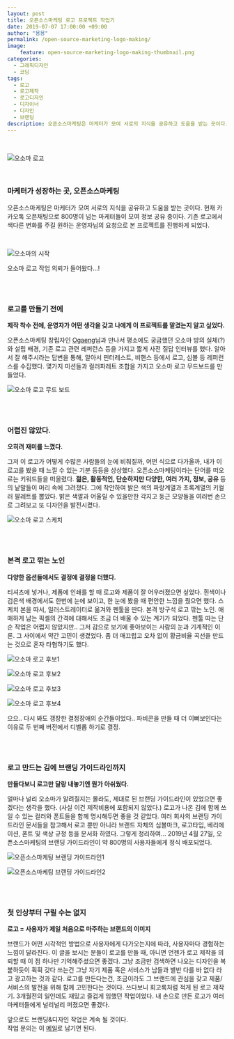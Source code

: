 ```yaml
---
layout: post
title: 오픈소스마케팅 로고 프로젝트 작업기
date: 2019-07-07 17:00:00 +09:00
author: "묭묭"
permalink: /open-source-marketing-logo-making/
image:
    feature: open-source-marketing-logo-making-thumbnail.png
categories:
  - 그래픽디자인
  - 코딩
tags:
  - 로고
  - 로고제작
  - 로고디자인
  - 디자이너
  - 디자인
  - 브랜딩
description: 오픈소스마케팅은 마케터가 모여 서로의 지식을 공유하고 도움을 받는 곳이다. 현재 카카오톡 오픈채팅으로 800명이 넘는 마케터들이 모여 정보 공유 중이다. 기존 로고에서 색다른 변화를 주길 원하는 운영자님의 요청으로 본 프로젝트를 진행하게 되었다.
---
```


<br>

![오소마 로고](https://lh3.googleusercontent.com/i3ab1IAIMn98C_HN-bLiT4tQjdGQY1TCXaMNKWM-gzmuAh7GVwcI5RXMb0T0c87ZfBf-z2K-JkbIqz86qoYaGI3buBvl6HGgvxj7Rv2XbeZdAKl4SvLl9NxUFxtKalreTtGRl3SMWArr6zmbE-gaw_uOopz2gNCZ7mV_jFuYeToqmzdDcBDc71t6ce6nIYM2yx1xaL6RXm7doI0GeQv3KQYiEziZCZZc5KU0sGNjVLB6Ks5yYeRXjVmL6ulNyGSGBGBkKmoj_d4IAHnWz0MXsbFEslT7kkFfRg9gv8Uq4IiOCevZzIjJGWxfV5vabLDazl0HBRDmHJnhN2QNigZcItMqqG4WmWM8yRn3KcvRmqdtR6RcCqGwi1OZSsU8yrgwQNUvRSo_duyc8SVGQ36YJSSuA97EoFufxmuRKWKXXGJv0ML2zAm4X3AnLXLGjFhCXFWt7moDFuqIrEom9XZX1Ig6NKEnQYlRc7C2SSBrzbyGYB1-NxQhlDMKaWlboS555C9Y8JAB5L0d05FVMoulPU1D0W1jAoy_f0uMy-yeG3T_v55q-TdZeBYoR2WIz5xB3mj5waM75fmDRrNwtv_qjnWfvyOeeWCECxcESrxOi9qhr3NEGwFNVMNTOg0l2PLwWk86Nkpsml_Rz390QLrqhRajNqQTkPQ1GLNEvy1QcLCviMI62GNsTxUnm0ibQHgc6Fpr3LTO69iBOsPogGrMeq-o=w390-h292-no)

<br>

### 마케터가 성장하는 곳, 오픈소스마케팅

오픈소스마케팅은 마케터가 모여 서로의 지식을 공유하고 도움을 받는 곳이다. 현재 카카오톡 오픈채팅으로 800명이 넘는 마케터들이 모여 정보 공유 중이다. 기존 로고에서 색다른 변화를 주길 원하는 운영자님의 요청으로 본 프로젝트를 진행하게 되었다.


<br>


![오소마의 시작](https://lh3.googleusercontent.com/fCNZsYDcHs6Ekp1riDUFh1P3cc8zzb4hc4sTHuDcgGy8DxL7XIHrhykepMYmreKCb3mBYUCnVb-wzcD6wgtTzhDyojhxm4kIN9uF2fA_vpnu28fXzHDY6-r5xtDYV9Abr1AwXQCqag=w499-h943-no)

오소마 로고 작업 의뢰가 들어왔다...!

<br>
<br>



### 로고를 만들기 전에

**제작 착수 전에, 운영자가 어떤 생각을 갖고
나에게 이 프로젝트를 맡겼는지 알고 싶었다.**

오픈소스마케팅 창립자인 [Ogaeng](<https://ogaeng.com/>)님과 만나서 평소에도 궁금했던 오소마 방의 실체(?)와 설립 배경, 기존 로고 관련 레퍼런스 등을 가지고 짧게 사전 질답 인터뷰를 했다. 알아서 잘 해주시라는 답변을 통해, 알아서 핀터레스트, 비핸스 등에서 로고, 심볼 등 레퍼런스를 수집했다. 몇가지 미션들과 컬러파레트 조합을 가지고 오소마 로고 무드보드를 만들었다.

![오소마 로고 무드 보드](https://lh3.googleusercontent.com/IVnV_yysrC5wGwXNALR5nNd4LA6iI5N4DNZOeEKNvPPhe3TRPGyzf_kTjQ62D-aXKyrSbjKq2xRkw6O_UPVllPsPwfeiVcHNkUn0aH4PSu0i8c8A7MmXkEFu8yMaLhQd1MHg1zyz6JS7tSgDzbOIRj-euHYE098meGD7waX_J4GZsJEikQzjASDJWuDV1uVRSkcu_qAsJxcilc1OYigJQpwZNTZuywAGjs2Jp9m2heDB6LPg4J_nLz7NSsW3h2TA_zRBOfAmUVlo6bn58vKoGy4eRvW69ELNrxKRiO31ub58xoxj6TaVmTPOi4LDfSfNtuOuduObNbjTZLuCX-rRqyA_rEu3VTIOs1QrFiWXHbr2ZMI2qhZ1aMgEgQgTL8bvI61DPF3qiKF4UzqOhrl_kEJfS4WGAApqtjXTcFTR9YcwaCFZoZUS7L02xcdveQD1Qh3GeJ5gVQBIn_UgNq-3DbiCLRISSNObhwV6NYPhTsXzMe-PmyRrtr1GRQXbOG1DZ9SXMB3vBSy35KnLc86M--5HLqGvQbubJFEi-Tko0_l40ZgQaJS2z8HsAbbiOHtiTOtjD_gBz2ES3foc5P6EKVEzOXEG3_SNSoDhNx6nLdgYk4_BNYQPaU_UHcghd4Z_DD1HPG2VtE8-UwrmawYeUCl6lFKnQkPizBg-CsIsHA3KuhvQI2ZvH49fYqv_eJfGwj7h2O0gVRDO9UkdYCMfwBWI=w1132-h640-no)

<br>
<br>



### 어렵진 않았다.

**오히려 재미를 느꼈다.**

그저 이 로고가 어떻게 수많은 사람들의 눈에 비춰질까, 어떤 식으로 다가올까, 내가 이 로고를 봤을 때 느낄 수 있는 기분 등등을 상상했다. 오픈소스마케팅이라는 단어를 떠오르는 키워드들을 떠올렸다. **젊은, 활동적인, 단순하지만 다양한, 여러 가지, 정보, 공유** 등의 낱말들이 머리 속에 그려졌다. 그에  착안하여 밝은 색의 파랑계열과 초록계열의 키컬러 팔레트를 뽑았다. 밝은 색깔과 어울릴 수 있을만한 각지고 둥근 모양들을 여러번 손으로 그려보고 또 디자인을 발전시켰다.

![오소마 로고 스케치](https://lh3.googleusercontent.com/0T1s5gvjZXYI7Vx4hywyGK7oMeWH5mIILmPT81TRgLqI0WG7VHUGGlzRCDgpfqOJZJzca4tMiFXoMEAuli4zJoQ2ANGZLD8myaNgKMziHEQQ176rzstP1dc4ad269F4HbmkjlkuuZH74V243YQKkLR_Psku-binJDJw5K_dsAL_Z5Fxl1gqZWULkEQlDrpfgU4MC92-ARUYTyUYwYE7lQvJSx7HxSFfItRf8q_mNdWeZaIWad9jrz5I5rSkURxs52IxT_y9dG4mh1cZNwLnmAXzrqqQPyi44i5DL5dzo1-oDyWWRR1qHU7o1hDUPn4llQ8hr7K38SBobab61Jumfxq9LFqa3p5YyNCV80fpWLR2yWvEGIRn5nmRiGE7HBl9v9tvHwWzBQbEUiX4cOY1GCQuttUw9ok96Xo3yefQHkM_s7WBOZW_MBhXBH8aQHUItk0RJ3zPItt8GLy-Mkca22MO2Wz5UsDXnQtIzPkAHCEzWq5dLzlAiSEXwrARONLOk3Jdar_CfRNePzgl4ufHYi4CqZqY8MKygzrdE8AQMDx4ILtwupODQkcz4BWJy1YsXNvcQv-kbO64KWr8DzpGD4FJwx6iY0S7Mo8khNLH47dHG0cUYZXxbpH31lJX0SuGg1x_04ulEiP1IfkzfRo-apEFFzKFosRAZHUb4KnEB_QwTH1byfZQKC8P47lNWSbrGEBZokBpX0RPcdTRlNgJOBEQ5=w1118-h626-no)


<br>
<br>


### 본격 로고 깎는 노인

**다양한 옵션들에서도 결정에 결정을 더했다.**

티셔츠에 넣거나, 제품에 인쇄를 할 때 로고와 제품이 잘 어우러졌으면 싶었다. 흰색이나 검은색 배경에서도 한번에 눈에 보이고, 한 눈에 봤을 때 편안한 느낌을 줬으면 했다. 스케치 본을 따서, 일러스트레이터로 옮겨와 펜툴을 딴다. 본격 방구석 로고 깎는 노인. 애매하게 남는 픽셀의 간격에 대해서도 조금 더 배울 수 있는 계기가 되었다. 펜툴 따는 단순 작업은 어렵지 않았지만.. 그저 감으로 보기에 좋아보이는 사람의 눈과 기계적인 이론. 그 사이에서 약간 고민이 생겼었다. 좀 더 매끄럽고 오차 없이 황금비율 곡선을 만드는 것으로 혼자 타협하기도 했다.



![오소마 로고 후보1](https://lh3.googleusercontent.com/1p1wDpeMQYx1QXKdgA2Xh4uGKKFu193FxmXEg56i-WSo12iAzilq4AukjY8FxFOnlFgO_D-wUiCo4l5VZ9H8Q767U4Ls-fUJ92ZkJjBX8ZyLm6KI89y5eb-MpK2UOsG_f0qPv9udzwzxM2NJ7fcLVbzBR5FZFWZGgyy3DrMW4ffd6Yy6oSw_H8O1R2iUaUmkrI8sMcJjWtbhgppW7d1eNPwAMyuceZNwV99uDhw9ebOmhnlUHdxu0W3Q6NB47HaqWF0NxcOHeiLl1nt8SpuAYloEdVWTQKkHoFjPWMPt2AkT-v6SV8CuuLS5cG4r7t30mi_SnWU6ypE8PDpiMwsXXO1QCP4v4iETBvPNQiMc6cLPKmdNLIsOJLQh_nOX4sGxB8H-AI0h1Cpx_xYgl2deN1Yek1VwUVprcmTR7jCUoMJElI1kAe2XUham7rMoDD_HO7ywDN8C8UUctZNLvQL1HP8NP1nivUwsn87taNqL0dtqF0-00wYdTksWIGe2Yea9StCIi5_VBhdMRvyuMgLG1Skn-oWONMGL2h13Zej5qXhM65ymGaZFQJUTizHnP48SjQ1VJ-DZn2jx_Fp9TYra5csC_c0vSlgx3XbNedf7mu19dFyqbxAzz3thf6qhzScIRuZhChLGNT4MWC_elCyUrjxloK3wCgE=w1109-h618-no)

![오소마 로고 후보2](https://lh3.googleusercontent.com/e7D1_BkV68LiHc5BzfCq32aGnfM76jq1Kn1b62DoqRDfyysoZaq-X1_6uCIXFbl4BkzX51Z8vaS6pjqw72xWN-W-ahX7_d1QFEBVP1yJBT7NaVRu22v8IV83kRh8dTRbqCYbcXc_Gq7XNjXpwk3_HqOPDIy0ey-1Eqkn_OACygiGmzfizBpopYd0HF-K3VuoaNLSHGYolCygKi0gVYrOiDmkqMjrfGWosF5me_bbMudLXFUfXEznY2S1bFfJVYfcOw5lpcBPmVu_LfZSfXqsTDX03s1aNcZLNXhNRrFL2DYQJFGBB_U4Y157CWUgUya7w-WiTJhiiekGlQk74PlNbwgEKKX0jmvLk0DFU5G9l5u3ucCuB2yms0efAPFwjk7bSOZmdO5pCVEhPJTuLQI4fLDGNbFR_pJG4l7kU3KcMniKcML4ZOpcPiiyD-70uUxlzabl-YE2r2EzcbjgDHtA5tX6Mjaduy11_gogW4vx1i8XGd5TeOX4mtaxOXyIe3FyNt02Fqujt1EgrRKwSYeyzG8MJFWgJbyvzjbV_1VoKfmubLnABhrlwgrJyQuM2_PTgyEzoXju3xS9XN67mZVtMxvTpWViAXOG8zXVXuc7h6AQ3j-IEG-x7sLRmBlFtuCJPEIyjGLX5RZkhqU4MPALwg73TE6sHTeQYL4DEPCUvpMV9l0R-x-QyKUGOjlW5VdRJpj4iO9VB1OvvMLvqYQ8q_W2=w1111-h615-no)

![오소마 로고 후보3](https://lh3.googleusercontent.com/jVulaAP23T38od5AshWbYI1J3cVfZo2UpMlM1cUSMNaZwXnaOPRqdMoH_o6xbFwE-r_xSIELfTJLH4tHzA3o8nS84vDPaos_-EcQkWN9J_2rkNO9xOGcXerDZJLxZ8w9mC0SzPP4b3eSUqtZWgS5R9MtTHLT_CukOvIDU59sOVPf3KngHrG8XlzGGMfr9YEc5UCkD5vRz_CLPCTg4Hzmn96GiJ1LxSMT8nnxXG_L4GhvD9YEPedMhmoroo-EwDjvQmWp_-N7IqnFchjTHd31O3q5ojDOWlqfqdZvCvZwKiftu6TWSUbBW7lTBdHWQyh1vq30V1LYgKepIAcaV8fzVsn-6NJ5cW7PzGne_UNDTZ51cbcobZ5j5ot4MC6QYarpVyC5s8A94cDAjvY-EIsnUn7TgOLWWhWYH_65hHXSYVZnrbaxUq0hgAvqYyc6yw14HSZde7IM4B7fvIliwkoCLJLRs3LwuqeSk5T_LY722J1AgJMBVEQwO_h-MWLgwcXxldtYL2-kMX-hwHE8VsjVGvfXr7EDKs7VopDxlkgU7OClJN9-nwRkCuw6_aTwM2DwvoardsFwSSJ_pjtfsclL53eBnJfJVQL2pMu0Srg_TDtmyJOXuzfZIF6BTSSAopPfkJn4kSin6JMMdCRm8BV2mD5UWNDDQqpacrgipBdvFO0LlmO3BDYqrUhnJjNs47AxsLknsbnX_xrPeG93BIYLoAax=w1108-h612-no)

![오소마 로고 후보4](https://lh3.googleusercontent.com/eAOI6Q3cO5CuQzglBHgfch8ufmbHo6eGP-D2pyBCB24-uK_VFCl_fLLSprsqjfQxTGYohY0-QQlwF--kW6o2Qu2RuoDFZy9ZwbfMypwju0fiLjaUbGTF9I2_sy-3-kNF9TKGDAeSb4v7OviIBWys1kzDbPeWkPx6rqnHiXhEp8UsP41syigRn_G6C7SwByltn80zmMuMK0aDHY1gEiKA3kC6Kb6zvhUXsTy-RKoE9RHJAKs3F-kG0GJ4Zu1qD1-kwzzHEi23aAnVX8R5w5Ur8Qv5janM31V5dJQMwrd_CKCi9W61kA10ewYGRzUGixLkij3G8oHX3rnrNAVbhEpk1C85rtH0VW9YKW_tPalFZt-6BC8ch0DkAwYLZgdyVcdPH4geZJA6PD2z4jUmKVvMDKbM7fU7goTCTZwj__nqYYpIL2r47kI4vfyVj-c-PAJYYAAg7fEUKnfu5WZsGR1nhwUkfg7LqW8qHyp9WRQIsFYbXHeJoPyEWp0vPWgpBQh53Bx50d4-RmllA8c0aNdH7iDhbpJgESJzIn9LAEQGS_SGsJDwom1Ah5RPJnRG_KX-ZmKtHysg-BrO7rwq5Y6z3stx-9mqEu61_T6KHG7rcoBpji-9am_Xd-s5UhF72iC966ShFggB5Ic4zsBdN0w7HTqE3OhexRmqfNYTICslMkSHvimTqtHd4XUWag7FelkrwZz8uMgxCYLeC_S5zZdfIIuy=w1119-h623-no)

으으.. 다시 봐도 갱장한 결정장애의 순간들이었다..
파비콘을 만들 때 더 이뻐보인다는 이유로 두 번째 버전에서 디벨롭 하기로 결정.

<br>
<br>



### 로고 만드는 김에 브랜딩 가이드라인까지

**만들다보니 로고만 달랑 내놓기엔 뭔가 아쉬웠다.**

얼마나 널리 오소마가 알려질지는 몰라도, 제대로 된 브랜딩 가이드라인이 있었으면 좋겠다는 생각을 했다. (사실 이건 제작비용에 포함되지 않았다.) 로고가 나온 김에 함께 쓰일 수 있는 컬러와 폰트들을 함께 명시해두면 좋을 것 같았다. 여러 회사의 브랜딩 가이드라인 문서들을 참고해서 로고 뿐만 아니라 브랜드 자체의 심볼마크, 로고타입, 베리에이션, 폰트 및 색상 규정 등을 문서화 하였다. 그렇게 정리하여... 2019년 4월 27일, 오픈소스마케팅의 브랜딩 가이드라인이 약 800명의 사용자들에게 정식 배포되었다.

![오픈소스마케팅 브랜딩 가이드라인1](https://lh3.googleusercontent.com/h29gyB0Nleme0CDmQnSfk52GFmlXi3kY0ptzi3oaheNPmYsQu3Pe4h4r1Se305hv7Qkefz5MGAZsl_iO8676oGaBtjuHcM-8F9Vs2kc9KiOxzOwjAZbgeL3w4DAt-zUvu4CDnt9oOCHSam0ct_mQ1rExyQ0-VUR_uAcRT5OfookACm0Pc9mzsMGAUlzR7z4ptjxmTyKOLSUfasy5_Y22czNZbxKoVCo7EjazH_M8k2h3rXXz1JvMZvDCFsCpQsuYzSIoUMghS5wTED4h8gKcbpegi2KnuRS__bLktzYGL3qsZMQRnfJMLhTAFv25h7RqcCGrN00JjgXoHde8_1psn9SeHdWhWF9Fm2oMToL1w5Bss6UQtAa5LdmW5bCOftQ6RcSVnxaAaeQEU18d6BfflhpmcHRyJyGdZsTlRsiNDQdKkJfBL9UVnYG_Oyu7-NgdScEQSoFTKH7gfXhWeqE9eTQBiWSCI8muOTNgMjDH_J_GHgPuTrDGJPFLNCexUIB7b_0pf1RcNExfN5roCPQXFjHuv3A-CdFqlnV2efhT8kmKpgptzY494sjoT5OjGtYtPNPYZzO1JShmHpRSsxM5kQbzRjWiz5EY6w3hmPVT2fpu-2mglVAa155WdELYTnyDLLAAuJrptB92hvNDq2CC5cG3zkflMJeY0Y-E6jV-4uNnbUV2_ARdVIdGfWXLPII8xYFp6VaiE8V6JDP39DxhJfoX=w1008-h711-no)

![오픈소스마케팅 브랜딩 가이드라인2](https://lh3.googleusercontent.com/mYVCb-5j-vp9AUImkmRH3ReC5PNVnaTViq5JkFuQsUbXAhb15IahbENyzwcq10DIc3FGCrvYyAIYilqCWsvCdYW7YF0VfONBbgTkygstaawjItW7otpdNkzi65SBEZkoi_VLzcuZZQZxvGu05-aVebV8xBsUrRVw4aCRG_z9TNj5XRfqFRR0fS2l9BuRajqei4eSSvO8qZjJoWD0vGvZAP2SECpspURXktEcqT7HRZ9D1GmFYKiucQTqsHAd1yzZlXQC8m-csRu_wPIoZRLDnCelRO7QohqpWyUz_HtKnLr0tQF-WqLOMp5W9CqI-N1Zb2WyVQ2gMWCUG2s3wF3cHpXyKIHH9Z3dYb2M7Vo0m3qqqmZVItrNAToaAyD2OJmlnIyu8JX7hwD_KqAZPcylSIV2oD5m_OUJkQCTGG2Q2Fsai8KaqHAIR-7pPvlUisUs2vS1XsrWmwOnAzieclzyVxWJr8YYJx4uL7rCV74xVkov2i4SfuRw00Z75rhKo1ZPzZuuRcIbgfP33hRDaPx1NVnF2vICKdhyefxCE-Rj6uir3mqxU_f-woLn34kG3vsPF005BJ_HMTDcoTBtyvvcc3CCR1smjd9QgsMipE0hf6EWnvgKPXc0wblRyG5iUanE1dPpYNa7Jc_rYuAgNmB2m4a1FMVvlNJDZM6Tj9hhJLwS4QzhtTQmsqA6zVKA3fK_843GqgU3L0hvUKFkUZTxJCOi=w1009-h709-no)


<br>
<br>


### 첫 인상부터 구릴 수는 없지

**로고 = 사용자가 제일 처음으로 마주하는 브랜드의 이미지**

브랜드가 어떤 시각적인 방법으로 사용자에게 다가오는지에 따라, 사용자마다 경험하는 느낌이 달라진다. 이 글을 보시는 분들이 로고를 만들 때, 아니면 언젠가 로고 제작을 의뢰할 때 이 점 하나만 기억해주셨으면 좋겠다. 그냥 조금만 검색하면 나오는 디자인을 복붙하듯이 휙휙 갖다 쓰는건 그냥 자기 제품 혹은 서비스가 남들과 별반 다를 바 없다 라고 광고하는 것과 같다. 로고를 만든다는건, 조금이라도 그 브랜드에 관심을 갖고 제품/서비스의 발전을 위해 함께 고민한다는 것이다. 쓰다보니 회고록처럼 적게 된 로고 제작기. 3개월전의 일인데도 재밌고 즐겁게 임했던 작업이었다. 내 손으로 만든 로고가 여러 마케터들에게 널리널리 퍼졌으면 좋겠다.

앞으로도 브랜딩&디자인 작업은 계속 될 것이다. <br> 작업 문의는 이 [메일](<mailto:iam@yumihong.com>)로 남기면 된다.
